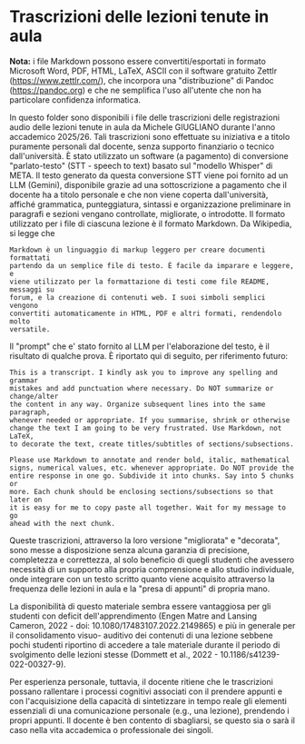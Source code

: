 # Trascrizioni delle lezioni tenute in aula

**Nota:** i file Markdown possono essere convertiti/esportati in formato Microsoft
Word, PDF, HTML, LaTeX, ASCII con il software gratuito Zettlr
(https://www.zettlr.com/), che incorpora una "distribuzione" di Pandoc
(https://pandoc.org) e che ne semplifica l'uso all'utente che non ha
particolare confidenza informatica.


In questo folder sono disponibili i file delle trascrizioni delle registrazioni
audio delle lezioni tenute in aula da Michele GIUGLIANO durante l'anno
accademico 2025/26. Tali trascrizioni sono effettuate su iniziativa e a titolo
puramente personali dal docente, senza supporto finanziario o tecnico
dall'università. È stato utilizzato un software (a pagamento) di conversione
"parlato-testo" (STT - speech to text) basato sul "modello Whisper" di META. Il
testo generato da questa conversione STT viene poi fornito ad un LLM (Gemini),
disponibile grazie ad una sottoscrizione a pagamento che il docente ha a
titolo personale e che non viene coperta dall'università, affiché
grammatica, punteggiatura, sintassi e organizzazione preliminare in
paragrafi e sezioni vengano controllate, migliorate, o introdotte. Il
formato utilizzato per i file di ciascuna lezione è il formato Markdown.
Da Wikipedia, si legge che 

    Markdown è un linguaggio di markup leggero per creare documenti formattati
    partendo da un semplice file di testo. È facile da imparare e leggere, e
    viene utilizzato per la formattazione di testi come file README, messaggi su
    forum, e la creazione di contenuti web. I suoi simboli semplici vengono
    convertiti automaticamente in HTML, PDF e altri formati, rendendolo molto
    versatile. 

Il "prompt" che e' stato fornito al LLM per l'elaborazione del testo, è il
risultato di qualche prova. È riportato qui di seguito, per riferimento futuro:

    This is a transcript. I kindly ask you to improve any spelling and grammar
    mistakes and add punctuation where necessary. Do NOT summarize or change/alter
    the content in any way. Organize subsequent lines into the same paragraph,
    whenever needed or appropriate. If you summarise, shrink or otherwise
    change the text I am going to be very frustrated. Use Markdown, not LaTeX,
    to decorate the text, create titles/subtitles of sections/subsections.

    Please use Markdown to annotate and render bold, italic, mathematical
    signs, numerical values, etc. whenever appropriate. Do NOT provide the
    entire response in one go. Subdivide it into chunks. Say into 5 chunks or
    more. Each chunk should be enclosing sections/subsections so that later on
    it is easy for me to copy paste all together. Wait for my message to go
    ahead with the next chunk. 

Queste trascrizioni, attraverso la loro versione "migliorata" e "decorata",
sono messe a disposizione senza alcuna garanzia di precisione,
completezza e correttezza, al solo beneficio di quegli studenti che
avessero necessità di un supporto alla propria comprensione e allo studio
individuale, onde integrare con un testo scritto quanto viene acquisito 
attraverso la frequenza delle lezioni in aula e la "presa di appunti" di propria
mano.

La disponibilità di questo materiale sembra essere vantaggiosa per gli studenti 
con deficit dell'apprendimento (Engen Matre and Lansing Cameron, 2022 - doi: 
10.1080/17483107.2022.2149865) e più in generale per il consolidamento visuo-
auditivo dei contenuti di una lezione sebbene pochi studenti riportino di 
accedere a tale materiale durante il periodo di svolgimento delle lezioni stesse
(Dommett et al., 2022 - 10.1186/s41239-022-00327-9).


Per esperienza personale, tuttavia, il docente ritiene che le trascrizioni
possano rallentare i processi cognitivi associati con il prendere appunti e con
l'acquisizione della capacità di sintetizzare in tempo reale gli elementi
essenziali di una comunicazione personale (e.g., una lezione), prendendo i
propri appunti. Il docente è ben contento di sbagliarsi, se questo sia o sarà
il caso nella vita accademica o professionale dei singoli.

